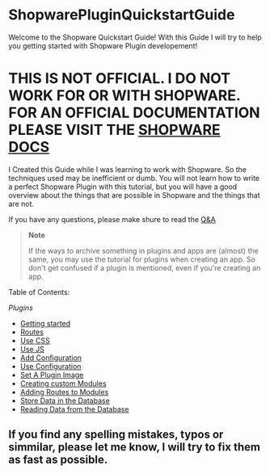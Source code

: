 # ShopwarePluginQuickstartGuide

Welcome to the Shopware Quickstart Guide! With this Guide I will try to help you getting started with Shopware Plugin developement!

# **THIS IS NOT OFFICIAL. I DO NOT WORK FOR OR WITH SHOPWARE. FOR AN OFFICIAL DOCUMENTATION PLEASE VISIT THE [SHOPWARE DOCS](https://docs.shopware.com/en)**

I Created this Guide while I was learning to work with Shopware. So the techniques used may be inefficient or dumb. You will not learn how to write a perfect Shopware Plugin with this tutorial, but you will have a good overview about the things that are possible in Shopware and the things that are not.

If you have any questions, please make shure to read the [Q&A](https://github.com/kollhdxdlp/ShopwarePluginQuickstartGuide/blob/main/Q%26A.md)

>__Note__
>
> If the ways to archive something in plugins and apps are (almost) the same, you may use the tutorial for plugins when creating an app. So don't get confused if a plugin is mentioned, even if you're creating an app.

Table of Contents:

*Plugins*
- [Getting started](https://github.com/kollhdxdlp/ShopwarePluginQuickstartGuide/blob/main/GettingStarted.md)
- [Routes](https://github.com/kollhdxdlp/ShopwarePluginQuickstartGuide/blob/main/Routes.md)
- [Use CSS](https://github.com/kollhdxdlp/ShopwarePluginQuickstartGuide/blob/main/embeddingCSS.md)
- [Use JS](https://github.com/kollhdxdlp/ShopwarePluginQuickstartGuide/blob/main/embeddingJS.md)
- [Add Configuration](https://github.com/kollhdxdlp/ShopwarePluginQuickstartGuide/blob/main/AddConfiguration.md)
- [Use Configuration](https://github.com/kollhdxdlp/ShopwarePluginQuickstartGuide/blob/main/UseConfiguration.md)
- [Set A Plugin Image](https://github.com/kollhdxdlp/ShopwarePluginQuickstartGuide/blob/main/addingImage.md)
- [Creating custom Modules](https://github.com/kollhdxdlp/ShopwarePluginQuickstartGuide/blob/main/CustomModules.md)
- [Adding Routes to Modules](https://github.com/kollhdxdlp/ShopwarePluginQuickstartGuide/blob/main/addingRoutesInModules.md)
- [Store Data in the Database](https://github.com/kollhdxdlp/ShopwarePluginQuickstartGuide/blob/main/storingFilesInDatabase(entitie).md)
- [Reading Data from the Database](https://github.com/kollhdxdlp/ShopwarePluginQuickstartGuide/blob/main/readingDataFromDatabase.md)

## If you find any spelling mistakes, typos or simmilar, please let me know, I will try to fix them as fast as possible.
